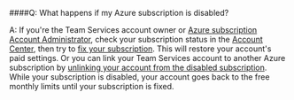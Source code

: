 ####Q:	What happens if my Azure subscription is disabled?

A:	If you're the Team Services account owner or 
[Azure subscription Account Administrator](https://docs.microsoft.com/en-us/azure/billing-add-change-azure-subscription-administrator), 
check your subscription status in the [Account Center](https://account.windowsazure.com/), 
then try to [fix your subscription](https://docs.microsoft.com/en-us/azure/billing-subscription-become-disable). 
This will restore your account's paid settings. 
Or you can link your Team Services account to another Azure subscription by 
[unlinking your account from the disabled subscription](../billing/change-azure-subscription.md). 
While your subscription is disabled, your account goes back to the free 
monthly limits until your subscription is fixed.

